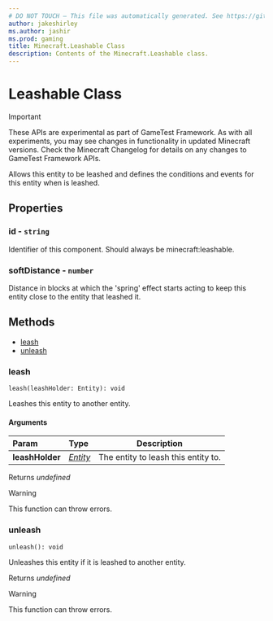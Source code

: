 ```yaml
---
# DO NOT TOUCH — This file was automatically generated. See https://github.com/Mojang/MinecraftScriptingApiDocsGenerator to modify descriptions, examples, etc.
author: jakeshirley
ms.author: jashir
ms.prod: gaming
title: Minecraft.Leashable Class
description: Contents of the Minecraft.Leashable class.
---
```

# Leashable Class
>[!IMPORTANT]
>These APIs are experimental as part of GameTest Framework. As with all experiments, you may see changes in functionality in updated Minecraft versions. Check the Minecraft Changelog for details on any changes to GameTest Framework APIs.

Allows this entity to be leashed and defines the conditions and events for this entity when is leashed.

## Properties
### **id** - `string`
Identifier of this component. Should always be minecraft:leashable.


### **softDistance** - `number`
Distance in blocks at which the 'spring' effect starts acting to keep this entity close to the entity that leashed it.



## Methods
- [leash](#leash)
- [unleash](#unleash)
  
### **leash**
`
leash(leashHolder: Entity): void
`

Leashes this entity to another entity.
#### Arguments
| Param | Type | Description |
| :--- | :--- | :---: |
| **leashHolder** | [*Entity*](Entity.md) | The entity to leash this entity to. |

Returns *undefined*

> [!WARNING]
> This function can throw errors.

### **unleash**
`
unleash(): void
`

Unleashes this entity if it is leashed to another entity.

Returns *undefined*

> [!WARNING]
> This function can throw errors.

